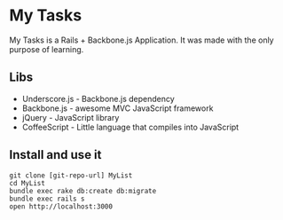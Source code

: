 My Tasks
=======
My Tasks is a Rails + Backbone.js Application. It was made with the only purpose of learning.
  
Libs
----

* Underscore.js - Backbone.js dependency
* Backbone.js - awesome MVC JavaScript framework
* jQuery - JavaScript library
* CoffeeScript - Little language that compiles into JavaScript

Install and use it
------------------

    git clone [git-repo-url] MyList
    cd MyList
    bundle exec rake db:create db:migrate
    bundle exec rails s
    open http://localhost:3000
